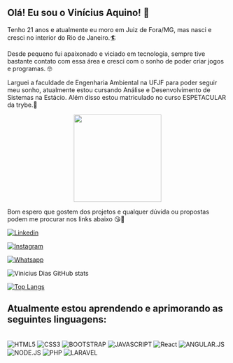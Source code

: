 ## Olá! Eu sou o Vinícius Aquino! 🙂

Tenho 21 anos e atualmente eu moro em Juiz de Fora/MG, mas nasci e cresci no interior do Rio de Janeiro.🏄

Desde pequeno fui apaixonado e viciado em tecnologia, sempre tive bastante contato com essa área e cresci com o sonho de poder criar jogos e programas. 🤓

Larguei a faculdade de Engenharia Ambiental na UFJF para poder seguir meu sonho, atualmente estou cursando Análise e Desenvolvimento de Sistemas na Estácio. Além disso estou matriculado no curso ESPETACULAR da trybe.🎈

<p align="center">
    <img whidth="200" height="200" src="https://c.tenor.com/dmv-uCkUFEwAAAAC/celebrating-how-i-met-your-mother.gif">
</p>

Bom espero que gostem dos projetos e qualquer dúvida ou propostas podem me procurar nos links abaixo 😘🤙

[![Linkedin](https://img.shields.io/badge/LinkedIn-0077B5?style=for-the-badge&logo=linkedin&logoColor=white)](https://www.linkedin.com/in/vinicius-candido-749262110/)

[![Instagram](https://img.shields.io/badge/Instagram-E4405F?style=for-the-badge&logo=instagram&logoColor=white)](https://instagram.com/candido.vinii)

[![Whatsapp](https://img.shields.io/badge/WhatsApp-25D366?style=for-the-badge&logo=whatsapp&logoColor=white)](https://api.whatsapp.com/send?phone=+5532991722925)


![Vinicius Dias GitHub stats](https://github-readme-stats.vercel.app/api?username=CandidoVinii&show_icons=true&theme=tokyonight)


[![Top Langs](https://github-readme-stats.vercel.app/api/top-langs/?username=CandidoVinii&layout=compact)](https://github.com/CandidoVinii/github-readme-stats)


## Atualmente estou aprendendo e aprimorando as seguintes linguagens:

<div style="display: inline-block"></br>
    <img align="center" alt="HTML5" src="https://img.shields.io/badge/HTML5-E34F26?style=for-the-badge&logo=html5&logoColor=white"/>
    <img align="center" alt="CSS3" src="https://img.shields.io/badge/CSS3-1572B6?style=for-the-badge&logo=css3&logoColor=white"/>
    <img align="center" alt="BOOTSTRAP" src="https://img.shields.io/badge/Bootstrap-563D7C?style=for-the-badge&logo=bootstrap&logoColor=white"/>
    <img align="center" alt="JAVASCRIPT" src="https://img.shields.io/badge/JavaScript-323330?style=for-the-badge&logo=javascript&logoColor=F7DF1E"/>
    <img align="center" alt="React" src="https://img.shields.io/badge/React-20232A?style=for-the-badge&logo=react&logoColor=61DAFB"/>
    <img align="center" alt="ANGULAR.JS" src="https://img.shields.io/badge/AngularJS-E23237?style=for-the-badge&logo=angularjs&logoColor=white"/>
    <img align="center" alt="NODE.JS" src="https://img.shields.io/badge/Node.js-43853D?style=for-the-badge&logo=node.js&logoColor=white"/>
    <img align="center" alt="PHP" src="https://img.shields.io/badge/PHP-777BB4?style=for-the-badge&logo=php&logoColor=white"/>
    <img align="center" alt="LARAVEL" src="https://img.shields.io/badge/Laravel-FF2D20?style=for-the-badge&logo=laravel&logoColor=white"/>
</div>

